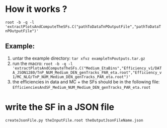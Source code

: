# How it works ? 
` root -b -q -l 'extractPlotsAndComputeTheSFs.C("pathToDataTnPOutputFile","pathToDataTnPOutputFile")' `

## Example:

  1. untar the example directory: `tar xfvz exampleTnPoutputs.tar.gz`
  2. run the macro: `root -b -q -l 'extractPlotsAndComputeTheSFs.C("Medium_EtaBins","Efficiency_v1/DATA_JSON1280/TnP_NUM_Medium_DEN_genTracks_PAR_eta.root","Efficiency_v1/MC_NLO/TnP_NUM_Medium_DEN_genTracks_PAR_eta.root")'`
  3. the efficiencies in data and MC + the SFs should be in the following file: `EfficienciesAndSF_Medium_NUM_Medium_DEN_genTracks_PAR_eta.root`

# write the SF in a JSON file 
`createJsonFile.py theInputFile.root theOutputJsonFileName.json`

